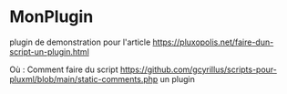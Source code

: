 # MonPlugin
plugin de demonstration pour l'article https://pluxopolis.net/faire-dun-script-un-plugin.html 

Où : Comment faire du script  https://github.com/gcyrillus/scripts-pour-pluxml/blob/main/static-comments.php un plugin 
